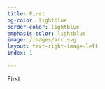 ```yaml
---
title: First
bg-color: lightblue
border-color: lightblue
emphasis-color: lightblue
image: /images/arc.svg
layout: text-right-image-left
index: 1

---
```


First